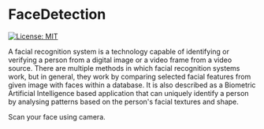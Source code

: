 # FaceDetection
[![License: MIT](https://img.shields.io/badge/License-MIT-yellow.svg)](https://opensource.org/licenses/MIT)

A facial recognition system is a technology capable of identifying or verifying a person from a digital image or a video frame from a video source. There are multiple methods in which facial recognition systems work, but in general, they work by comparing selected facial features from given image with faces within a database. It is also described as a Biometric Artificial Intelligence based application that can uniquely identify a person by analysing patterns based on the person's facial textures and shape. 

Scan your face using camera.
